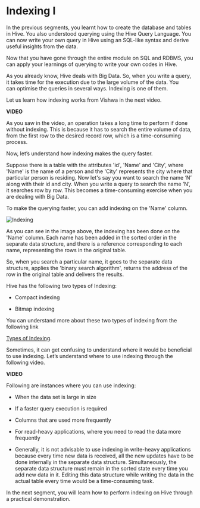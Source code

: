 # Indexing I

In the previous segments, you learnt how to create the database and tables in Hive. You also understood querying using the Hive Query Language. You can now write your own query in Hive using an SQL-like syntax and derive useful insights from the data.

Now that you have gone through the entire module on SQL and RDBMS, you can apply your learnings of querying to write your own codes in Hive.

As you already know, Hive deals with Big Data. So, when you write a query, it takes time for the execution due to the large volume of the data. You can optimise the queries in several ways. Indexing is one of them.

Let us learn how indexing works from Vishwa in the next video.

**VIDEO**

As you saw in the video, an operation takes a long time to perform if done without indexing. This is because it has to search the entire volume of data, from the first row to the desired record row, which is a time-consuming process.

Now, let’s understand how indexing makes the query faster.

Suppose there is a table with the attributes 'id', 'Name' and 'City', where 'Name' is the name of a person and the 'City' represents the city where that particular person is residing. Now let's say you want to search the name ‘N’ along with their id and city. When you write a query to search the name ‘N’, it searches row by row. This becomes a time-consuming exercise when you are dealing with Big Data.

To make the querying faster, you can add indexing on the 'Name' column.

![Indexing](https://i.ibb.co/9ZHNy1f/Hive-Indexing.png)

As you can see in the image above, the indexing has been done on the 'Name' column. Each name has been added in the sorted order in the separate data structure, and there is a reference corresponding to each name, representing the rows in the original table.

So, when you search a particular name, it goes to the separate data structure, applies the 'binary search algorithm', returns the address of the row in the original table and delivers the results.

Hive has the following two types of Indexing:

- Compact indexing

- Bitmap indexing

You can understand more about these two types of indexing from the following link

[Types of Indexing](http://brainbloggerblog.blogspot.com/2017/08/in-hive-index-is-table-which-is.html).

Sometimes, it can get confusing to understand where it would be beneficial to use indexing. Let’s understand where to use indexing through the following video.

**VIDEO**

Following are instances where you can use indexing:

- When the data set is large in size

- If a faster query execution is required

- Columns that are used more frequently

- For read-heavy applications, where you need to read the data more frequently

- Generally, it is not advisable to use indexing in write-heavy applications because every time new data is received, all the new updates have to be done internally in the separate data structure. Simultaneously, the separate data structure must remain in the sorted state every time you add new data in it. Editing this data structure while writing the data in the actual table every time would be a time-consuming task.

In the next segment, you will learn how to perform indexing on Hive through a practical demonstration.
